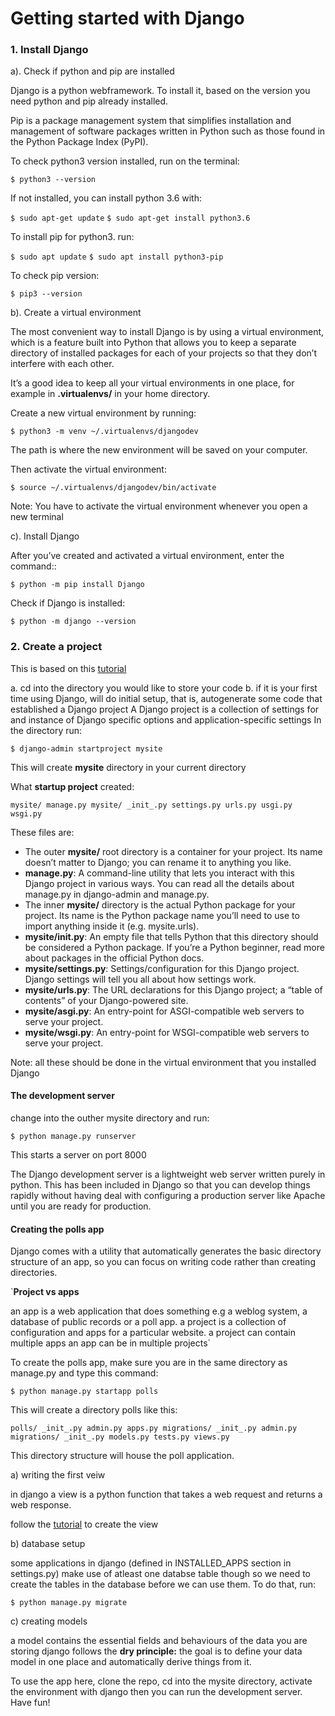 # Getting started with Django

### 1. Install Django ###

a). Check if python and pip are installed

Django is a python webframework. To install it, based on the version you need python and pip already installed.

Pip is a package management system that simplifies installation and management of software packages written in Python such as those found in the Python Package Index (PyPI).

To check python3 version installed, run on the terminal:

`$ python3 --version`

If not installed, you can install python 3.6 with:

`$ sudo apt-get update`
`$ sudo apt-get install python3.6`
 
To install pip for python3. run:

`$ sudo apt update`
`$ sudo apt install python3-pip`
 
To check pip version:

`$ pip3 --version`

b). Create a virtual environment

The most convenient way to install Django is by using a virtual environment, which is a feature built into Python that allows you to keep a separate directory of installed packages for each of your projects so that they don’t interfere with each other.

It’s a good idea to keep all your virtual environments in one place, for example in **.virtualenvs/** in your home directory.

Create a new virtual environment by running:

`$ python3 -m venv ~/.virtualenvs/djangodev`

The path is where the new environment will be saved on your computer.

Then activate the virtual environment:

`$ source ~/.virtualenvs/djangodev/bin/activate`

Note: You have to activate the virtual environment whenever you open a new terminal

c). Install Django

After you’ve created and activated a virtual environment, enter the command::

`$ python -m pip install Django`

Check if Django is installed:

`$ python -m django --version`

### 2. Create a project ###

This is based on this [tutorial](https://docs.djangoproject.com/en/3.1/intro/tutorial01/)

a. cd into the directory you would like to store your code
b. if it is your first time using Django, will do initial setup, that is, autogenerate some code that established a Django project
 A Django project is a collection of settings for and instance of Django specific options and application-specific settings
 In the directory run:
 
 `$ django-admin startproject mysite`
 
 This will create **mysite** directory in your current directory
 
 What **startup project** created:
 
 `mysite/
    manage.py
    mysite/
      _init_.py
      settings.py
      urls.py
      usgi.py
      wsgi.py`
      
  These files are:
  - The outer **mysite/** root directory is a container for your project. Its name doesn’t matter to Django; you can rename it to anything you like.
  - **manage.py**: A command-line utility that lets you interact with this Django project in various ways. You can read all the details about manage.py in django-admin and manage.py.
  - The inner **mysite/** directory is the actual Python package for your project. Its name is the Python package name you’ll need to use to import anything inside it (e.g. mysite.urls).
  - **mysite/__init__.py**: An empty file that tells Python that this directory should be considered a Python package. If you’re a Python beginner, read more about packages in the official Python docs.
  - **mysite/settings.py**: Settings/configuration for this Django project. Django settings will tell you all about how settings work.
  - **mysite/urls.py**: The URL declarations for this Django project; a “table of contents” of your Django-powered site.
  - **mysite/asgi.py**: An entry-point for ASGI-compatible web servers to serve your project.
  - **mysite/wsgi.py**: An entry-point for WSGI-compatible web servers to serve your project. 
  
 Note: all these should be done in the virtual environment that you installed Django
 
#### The development server ####

change into the outher mysite directory and run:

`$ python manage.py runserver`

This starts a server on port 8000

The Django development server is a lightweight web server written purely in python. This has been included in Django so that you can develop things rapidly without having deal with configuring a production server like Apache until you are ready for production.

#### Creating the polls app ####

Django comes with a utility that automatically generates the basic directory structure of an app, so you can focus on writing code rather than creating directories.

`**Project vs apps**

an app is a web application that does something e.g a weblog system, a database of public records or a poll app.
a project is a collection of configuration and apps for a particular website.
a project can contain multiple apps
an app can be in multiple projects`

To create the polls app, make sure you are in the same directory as manage.py and type this command:

`$ python manage.py startapp polls`

This will create a directory polls like this:

`polls/
   _init_.py
   admin.py
   apps.py
   migrations/
     _init_.py
     admin.py
     migrations/
       _init_.py
     models.py
     tests.py
     views.py`

This directory structure will house the poll application.

a) writing the first veiw 

in django a view is a python function that takes a web request and returns a web response.

follow the [tutorial](https://docs.djangoproject.com/en/3.1/intro/tutorial01/) to create the view

b) database setup

some applications in django (defined in INSTALLED_APPS section in settings.py) make use of atleast one databse table though so we need to create the tables in the database before we can use them. To do that, run:

`$ python manage.py migrate`

c) creating models

a model contains the essential fields and behaviours of the data you are storing
django follows the **dry principle:** the goal is to define your data model in one place and automatically derive things from it.


To use the app here, clone the repo, cd into the mysite directory, activate the environment with django then you can run the development server. Have fun! 
